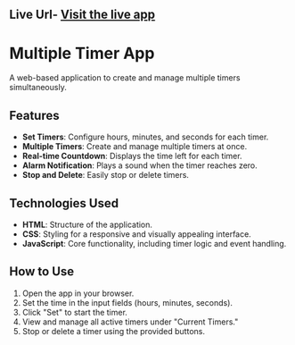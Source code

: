 ## Live Url- [Visit the live app](https://ritankjaikar.github.io/multiple-timer-app-js/)

# Multiple Timer App

A web-based application to create and manage multiple timers simultaneously.

## Features

- **Set Timers**: Configure hours, minutes, and seconds for each timer.
- **Multiple Timers**: Create and manage multiple timers at once.
- **Real-time Countdown**: Displays the time left for each timer.
- **Alarm Notification**: Plays a sound when the timer reaches zero.
- **Stop and Delete**: Easily stop or delete timers.

## Technologies Used

- **HTML**: Structure of the application.
- **CSS**: Styling for a responsive and visually appealing interface.
- **JavaScript**: Core functionality, including timer logic and event handling.

## How to Use

1. Open the app in your browser.
2. Set the time in the input fields (hours, minutes, seconds).
3. Click "Set" to start the timer.
4. View and manage all active timers under "Current Timers."
5. Stop or delete a timer using the provided buttons.

